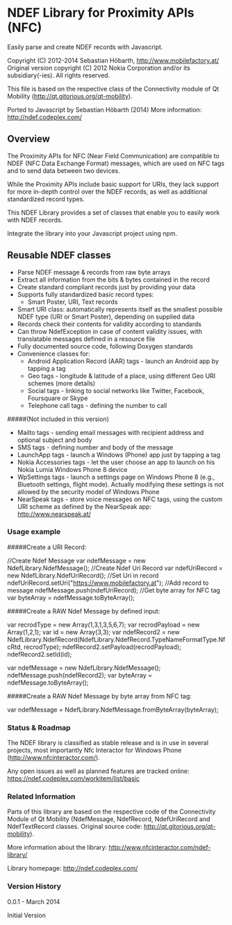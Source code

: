 # NDEF Library for Proximity APIs (NFC)
Easily parse and create NDEF records with Javascript.

Copyright (C) 2012-2014 Sebastian Höbarth, http://www.mobilefactory.at/
Original version copyright (C) 2012 Nokia Corporation and/or its subsidiary(-ies).
All rights reserved.

This file is based on the respective class of the Connectivity module
of Qt Mobility (http://qt.gitorious.org/qt-mobility).

Ported to Javascript by Sebastian Höbarth (2014)
More information: http://ndef.codeplex.com/

## Overview

The Proximity APIs for NFC (Near Field Communication) are compatible to NDEF (NFC Data Exchange Format) messages, which are used on NFC tags and to send data between two devices.

While the Proximity APIs include basic support for URIs, they lack support for more in-depth control over the NDEF records, as well as additional standardized record types.

This NDEF Library provides a set of classes that enable you to easily work with NDEF records.

Integrate the library into your Javascript project using npm.


## Reusable NDEF classes

- Parse NDEF message & records from raw byte arrays 
- Extract all information from the bits & bytes contained in the record 
- Create standard compliant records just by providing your data 
- Supports fully standardized basic record types:
  - Smart Poster, URI, Text records 
- Smart URI class: automatically represents itself as the smallest possible NDEF type (URI or Smart Poster), depending on supplied data 
- Records check their contents for validity according to standards
- Can throw NdefException in case of content validity issues, with translatable messages defined in a resource file
- Fully documented source code, following Doxygen standards
- Convenience classes for: 
  - Android Application Record (AAR) tags - launch an Android app by tapping a tag
  - Geo tags - longitude & latitude of a place, using different Geo URI schemes (more details) 
  - Social tags - linking to social networks like Twitter, Facebook, Foursquare or Skype 
  - Telephone call tags - defining the number to call
  
#####(Not included in this version)
  - Mailto tags - sending email messages with recipient address and optional subject and body
  - SMS tags - defining number and body of the message
  - LaunchApp tags - launch a Windows (Phone) app just by tapping a tag
  - Nokia Accessories tags - let the user choose an app to launch on his Nokia Lumia Windows Phone 8 device
  - WpSettings tags - launch a settings page on Windows Phone 8 (e.g., Bluetooth settings, flight mode). Actually modifying these settings is not allowed by the security model of Windows Phone
  - NearSpeak tags - store voice messages on NFC tags, using the custom URI scheme as defined by the NearSpeak app: http://www.nearspeak.at/


### Usage example

#####Create a URI Record:

//Create Ndef Message
var ndefMessage = new NdefLibrary.NdefMessage();
//Create Ndef Uri Record
var ndefUriRecord = new NdefLibrary.NdefUriRecord();
//Set Uri in record
ndefUriRecord.setUri("https://www.mobilefactory.at");
//Add record to message
ndefMessage.push(ndefUriRecord);
//Get byte array for NFC tag
var byteArray = ndefMessage.toByteArray();

#####Create a RAW Ndef Message by defined input:

var recrodType = new Array(1,3,1,3,5,6,7);
var recrodPayload = new Array(1,2,1);
var id = new Array(3,3);
var ndefRecord2 = new NdefLibrary.NdefRecord(NdefLibrary.NdefRecord.TypeNameFormatType.NfcRtd, recrodType);
ndefRecord2.setPayload(recrodPayload);
ndefRecord2.setId(id);

var ndefMessage = new NdefLibrary.NdefMessage();
ndefMessage.push(ndefRecord2);
var byteArray = ndefMessage.toByteArray();

#####Create a RAW Ndef Message by byte array from NFC tag:

var ndefMessage = NdefLibrary.NdefMessage.fromByteArray(byteArray);


### Status & Roadmap

The NDEF library is classified as stable release and is in use in several projects, most importantly Nfc Interactor for Windows Phone (http://www.nfcinteractor.com/).

Any open issues as well as planned features are tracked online:
https://ndef.codeplex.com/workitem/list/basic

### Related Information

Parts of this library are based on the respective code of the Connectivity Module of Qt Mobility (NdefMessage, NdefRecord, NdefUriRecord and NdefTextRecord classes. Original source code: http://qt.gitorious.org/qt-mobility).

More information about the library:
http://www.nfcinteractor.com/ndef-library/

Library homepage:
http://ndef.codeplex.com/

### Version History
0.0.1 - March 2014

Initial Version

